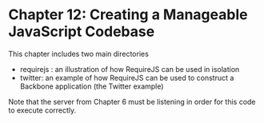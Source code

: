 # Chapter 12: Creating a Manageable JavaScript Codebase 

This chapter includes two main directories 

* requirejs : an illustration of how RequireJS can be used in isolation 
* twitter: an example of how RequireJS can be used to construct a Backbone application (the Twitter example)

Note that the server from Chapter 6 must be listening in order for this code to execute correctly.